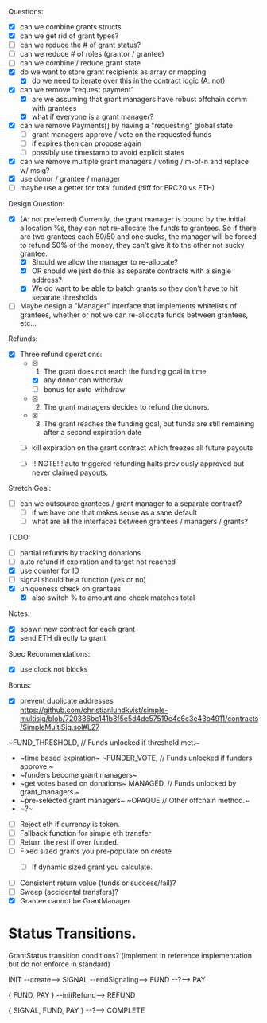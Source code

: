 Questions:
- [x] can we combine grants structs
- [x] can we get rid of grant types?
- [ ] can we reduce the # of grant status?
- [ ] can we reduce # of roles (grantor / grantee)
- [ ] can we combine / reduce grant state
- [x] do we want to store grant recipients as array or mapping
  - [x] do we need to iterate over this in the contract logic (A: not)
- [x] can we remove "request payment"
  - [x] are we assuming that grant managers have robust offchain comm with grantees
  - [x] what if everyone is a grant manager?
- [x] can we remove Payments[] by having a "requesting" global state
  - [ ] grant managers approve / vote on the requested funds
  - [ ] if expires then can propose again
  - [ ] possibly use timestamp to avoid explicit states
- [x] can we remove multiple grant managers / voting / m-of-n and replace w/ msig?
- [x] use donor / grantee / manager
- [ ] maybe use a getter for total funded (diff for ERC20 vs ETH)

Design Question:
- [x] (A: not preferred) Currently, the grant manager is bound by the initial allocation %s, they can
  not re-allocate the funds to grantees. So if there are two grantees each
  50/50 and one sucks, the manager will be forced to refund 50% of the money,
  they can't give it to the other not sucky grantee.
  - [x] Should we allow the manager to re-allocate?
  - [x] OR should we just do this as separate contracts with a single address?
  - [x] We do want to be able to batch grants so they don't have to hit separate
    thresholds
- [ ] Maybe design a "Manager" interface that implements whitelists of grantees,
  whether or not we can re-allocate funds between grantees, etc...

Refunds:
- [x] Three refund operations:
  - [x] 1. The grant does not reach the funding goal in time.
    - [x] any donor can withdraw
    - [ ] bonus for auto-withdraw
  - [x] 2. The grant managers decides to refund the donors.
  - [x] 3. The grant reaches the funding goal, but funds are still remaining after a second expiration date
   - [ ] kill expiration on the grant contract which freezes all future payouts
  - [ ] !!!NOTE!!! auto triggered refunding halts previously approved but never claimed payouts.


Stretch Goal:
- [ ] can we outsource grantees / grant manager to a separate contract?
  - [ ] if we have one that makes sense as a sane default
  - [ ] what are all the interfaces between grantees / managers / grants?

TODO:
- [ ] partial refunds by tracking donations
- [ ] auto refund if expiration and target not reached
- [x] use counter for ID
- [ ] signal should be a function (yes or no)
- [x] uniqueness check on grantees
  - [x] also switch % to amount and check matches total

Notes:
- [x] spawn new contract for each grant
- [x] send ETH directly to grant

Spec Recommendations:
- [x] use clock not blocks

Bonus:
- [x] prevent duplicate addresses
https://github.com/christianlundkvist/simple-multisig/blob/720386bc141b8f5e5d4dc57519e4e6c3e43b4911/contracts/SimpleMultiSig.sol#L27


~FUND_THRESHOLD, // Funds unlocked if threshold met.~
- ~time based expiration~
~FUNDER_VOTE,    // Funds unlocked if funders approve.~
- ~funders become grant managers~
- ~get votes based on donations~
MANAGED,        // Funds unlocked by grant_managers.~
- ~pre-selected grant managers~
~OPAQUE          // Other offchain method.~
- ~?~


- [ ] Reject eth if currency is token.
- [ ] Fallback function for simple eth transfer
- [ ] Return the rest if over funded.
- [ ] Fixed sized grants you pre-populate on create
  - [ ] If dynamic sized grant you calculate.


- [ ] Consistent return value (funds or success/fail)?
- [ ] Sweep (accidental transfers)?
- [x] Grantee cannot be GrantManager.

# Status Transitions.
GrantStatus transition conditions?
(implement in reference implementation but do not enforce in standard)

INIT --create--> SIGNAL --endSignaling--> FUND --?--> PAY

{ FUND, PAY } --initRefund--> REFUND

{ SIGNAL, FUND, PAY } --?--> COMPLETE